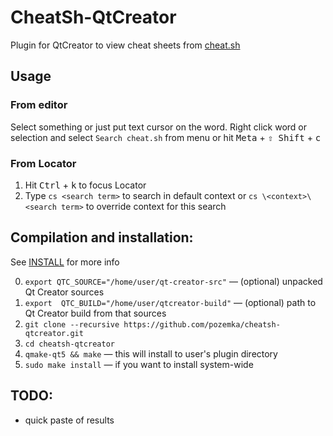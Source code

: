 # CheatSh-QtCreator
Plugin for QtCreator to view cheat sheets from [cheat.sh](https://github.com/chubin/cheat.sh)

## Usage
### From editor
Select something or just put text cursor on the word. Right click word or selection and select `Search cheat.sh` from menu or hit <kbd>Meta</kbd> + <kbd>⇧ Shift</kbd> + <kbd>c</kbd>
### From Locator
1. Hit <kbd>Ctrl</kbd> + <kbd>k</kbd> to focus Locator
2. Type `cs <search term>` to search in default context or `cs \<context>\<search term>` to override context for this search

## Compilation and installation:
See [INSTALL](INSTALL.md) for more info

0. `export QTC_SOURCE="/home/user/qt-creator-src"` — (optional) unpacked Qt Creator sources
0. `export  QTC_BUILD="/home/user/qtcreator-build"` — (optional) path to Qt Creator build from that sources
1. `git clone --recursive https://github.com/pozemka/cheatsh-qtcreator.git`
2. `cd cheatsh-qtcreator`
3. `qmake-qt5 && make` — this will install to user's plugin directory
4. `sudo make install` — if you want to install system-wide

## TODO:
* quick paste of results